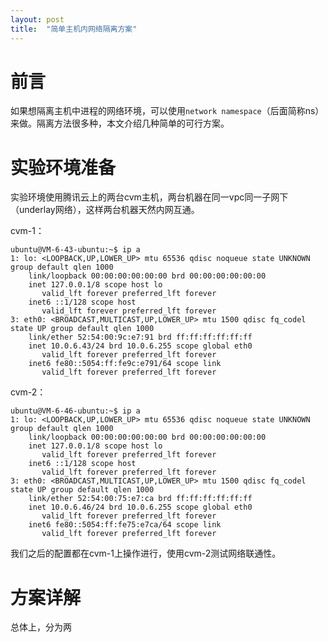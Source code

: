 ```yaml
---
layout: post
title:  "简单主机内网络隔离方案"
---
```


# 前言

如果想隔离主机中进程的网络环境，可以使用`network namespace`（后面简称ns）来做。隔离方法很多种，本文介绍几种简单的可行方案。

# 实验环境准备

实验环境使用腾讯云上的两台cvm主机，两台机器在同一vpc同一子网下（underlay网络），这样两台机器天然内网互通。

cvm-1：

```
ubuntu@VM-6-43-ubuntu:~$ ip a
1: lo: <LOOPBACK,UP,LOWER_UP> mtu 65536 qdisc noqueue state UNKNOWN group default qlen 1000
    link/loopback 00:00:00:00:00:00 brd 00:00:00:00:00:00
    inet 127.0.0.1/8 scope host lo
       valid_lft forever preferred_lft forever
    inet6 ::1/128 scope host
       valid_lft forever preferred_lft forever
3: eth0: <BROADCAST,MULTICAST,UP,LOWER_UP> mtu 1500 qdisc fq_codel state UP group default qlen 1000
    link/ether 52:54:00:9c:e7:91 brd ff:ff:ff:ff:ff:ff
    inet 10.0.6.43/24 brd 10.0.6.255 scope global eth0
       valid_lft forever preferred_lft forever
    inet6 fe80::5054:ff:fe9c:e791/64 scope link
       valid_lft forever preferred_lft forever
```

cvm-2：

```
ubuntu@VM-6-46-ubuntu:~$ ip a
1: lo: <LOOPBACK,UP,LOWER_UP> mtu 65536 qdisc noqueue state UNKNOWN group default qlen 1000
    link/loopback 00:00:00:00:00:00 brd 00:00:00:00:00:00
    inet 127.0.0.1/8 scope host lo
       valid_lft forever preferred_lft forever
    inet6 ::1/128 scope host
       valid_lft forever preferred_lft forever
3: eth0: <BROADCAST,MULTICAST,UP,LOWER_UP> mtu 1500 qdisc fq_codel state UP group default qlen 1000
    link/ether 52:54:00:75:e7:ca brd ff:ff:ff:ff:ff:ff
    inet 10.0.6.46/24 brd 10.0.6.255 scope global eth0
       valid_lft forever preferred_lft forever
    inet6 fe80::5054:ff:fe75:e7ca/64 scope link
       valid_lft forever preferred_lft forever
```

我们之后的配置都在cvm-1上操作进行，使用cvm-2测试网络联通性。

# 方案详解

总体上，分为两





